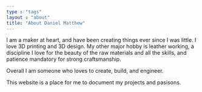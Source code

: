 ```yaml
---
type : "tags"
layout : "about"
title: "About Daniel Matthew"
---
```


I am a maker at heart, and have been creating things ever since I was little. I love 3D printing and 3D design. My other major hobby is leather working, a discipline I love for the beauty of the raw materials and all the skills, and patience mandatory for strong craftsmanship. 

Overall I am someone who loves to create, build, and engineer. 

This website is a place for me to document my projects and pasisons.




